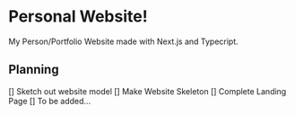 # Personal Website!

My Person/Portfolio Website made with Next.js and Typecript.

## Planning

[] Sketch out website model
[] Make Website Skeleton
[] Complete Landing Page
[] To be added...
